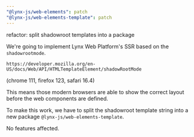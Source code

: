 ```yaml
---
"@lynx-js/web-elements": patch
"@lynx-js/web-elements-template": patch
---
```


refactor: split shadowroot templates into a package

We're going to implement Lynx Web Platform's SSR based on the `shadowrootmode`.

`https://developer.mozilla.org/en-US/docs/Web/API/HTMLTemplateElement/shadowRootMode`

(chrome 111, firefox 123, safari 16.4)

This means those modern browsers are able to show the correct layout before the web components are defined.

To make this work, we have to split the shadowroot template string into a new package `@lynx-js/web-elements-template`.

No features affected.
